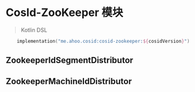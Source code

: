 # CosId-ZooKeeper 模块

> Kotlin DSL

``` kotlin
    implementation("me.ahoo.cosid:cosid-zookeeper:${cosidVersion}")
```

## ZookeeperIdSegmentDistributor

## ZookeeperMachineIdDistributor
